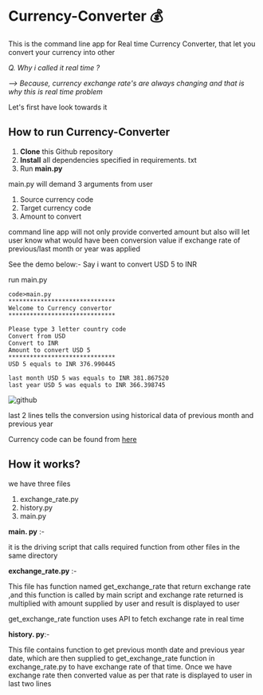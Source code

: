 

# Currency-Converter 💰
This is the command line app for Real time Currency Converter, that let you convert your currency into other 

*Q. Why i called it real time ?*

*--> Because, currency exchange rate's are always changing and that is why this is real time problem*

Let's first have look towards it

## How to run Currency-Converter

 1. **Clone** this Github repository 
 2. **Install** all dependencies specified in requirements. txt
 3. Run **main.py**

main.py will demand 3 arguments from user
1. Source currency code
2. Target currency code
3. Amount to convert

command line app will not only provide converted amount but also will let user know what would have been conversion value if exchange rate of previous/last month or year was applied  

See the demo below:-
Say i want to convert USD 5 to INR

run main.py

    code>main.py
    ******************************
    Welcome to Currency convertor
    ******************************
    
    Please type 3 letter country code
    Convert from USD
    Convert to INR
    Amount to convert USD 5
    ******************************
    USD 5 equals to INR 376.990445
    
    last month USD 5 was equals to INR 381.867520
    last year USD 5 was equals to INR 366.398745

![github](https://user-images.githubusercontent.com/65117236/161731609-3eb6ab62-222e-466d-9cba-5b38952d33aa.JPG)

last 2 lines tells the conversion using historical data of previous month and previous year

Currency code can be found from [here](https://www.iban.com/currency-codes)

## How it works?

we have three files 

 1. exchange_rate.py
 2. history.py
 3. main.py

 **main. py** :-
 
it is the driving script that calls required function from other files in the same directory 

**exchange_rate.py** :-

This file has function named get_exchange_rate that return exchange rate ,and this function is called by main script and exchange rate returned is multiplied with amount supplied by user and result is displayed to user

get_exchange_rate function uses API to fetch exchange rate in real time

**history. py**:-

This file contains function to get previous month date and previous year date, which are then supplied to get_exchange_rate function in exchange_rate.py to have exchange rate of that time.
Once we have exchange rate then converted value as per that rate is displayed to user in last two lines
